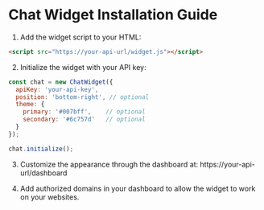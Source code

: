 # Chat Widget Installation Guide

1. Add the widget script to your HTML:
```html
<script src="https://your-api-url/widget.js"></script>
```

2. Initialize the widget with your API key:
```javascript
const chat = new ChatWidget({
  apiKey: 'your-api-key',
  position: 'bottom-right', // optional
  theme: {
    primary: '#007bff',    // optional
    secondary: '#6c757d'   // optional
  }
});

chat.initialize();
```

3. Customize the appearance through the dashboard at:
   https://your-api-url/dashboard

4. Add authorized domains in your dashboard to allow the widget to work on your websites. 